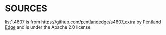 SOURCES
=======

list1.4607 is from https://github.com/pentlandedge/s4607_extra by [Pentland Edge](http://pentlandedge.com/) and is under the Apache 2.0 license.
